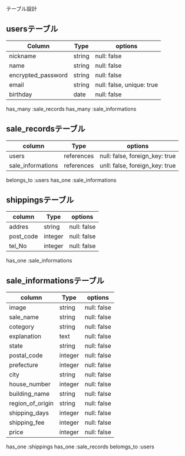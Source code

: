 テーブル設計

## usersテーブル

| Column             | Type    | options
| -------------------| --------| -------------
| nickname           | string  | null: false
| name               | string  | null: false
| encrypted_password | string  | null: false
| email              | string  | null: false, unique: true
| birthday           | date    | null: false

has_many :sale_records
has_many :sale_informations

## sale_recordsテーブル

| column            | Type       | options
| ----------------- | -----------| ------------------------------
| users             | references | null: false, foreign_key: true
| sale_informations | references | unll: false, foreign_key: true

belongs_to :users
has_one :sale_informations

## shippingsテーブル

| column    | Type       | options
| --------- | ---------- | -----------
| addres    | string     | null: false
| post_code | integer    | null: false
| tel_No    | integer    | null: false

has_one :sale_informations

## sale_informationsテーブル

| column           | Type    | options
| ---------------- | ------- | -----------
| image            | string  | null: false
| sale_name        | string  | null: false
| cotegory         | string  | null: false
| explanation      | text    | null: false
| state            | string  | null: false
| postal_code      | integer | null: false
| prefecture       | integer | null: false
| city             | string  | null: false
| house_number     | integer | null: false
| building_name    | string  | null: false
| region_of_origin | string  | null: false
| shipping_days    | integer | null: false
| shipping_fee     | integer | null: false
| price            | integer | null: false

has_one :shippings
has_one :sale_records
belomgs_to :users